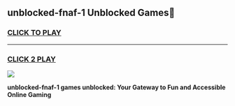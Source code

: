 
## unblocked-fnaf-1 Unblocked Games👋
<h3>
<a href="https://news.freeplayer.one?title=unblocked-fnaf-1&ref=16F">CLICK TO PLAY</a></h3>
<hr>

<h3>
<a href="https://news.freeplayer.one?title=unblocked-fnaf-1&ref=16F">CLICK 2 PLAY</a>
  
</h3>

<a href="https://news.freeplayer.one?title=unblocked-fnaf-1&ref=16F/"><img src="https://clearcache.store/games.png"></a>


**unblocked-fnaf-1 games unblocked: Your Gateway to Fun and Accessible Online Gaming**
